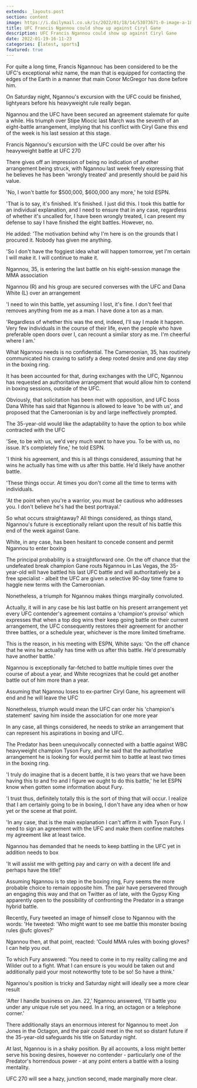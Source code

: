 ```yaml
---
extends: _layouts.post
section: content
image: https://i.dailymail.co.uk/1s/2022/01/18/14/53073671-0-image-a-18_1642517841476.jpg 
title: UFC Francis Ngannou could show up against Ciryl Gane 
description: UFC Francis Ngannou could show up against Ciryl Gane 
date: 2022-01-19-16-11-23 
categories: [latest, sports] 
featured: true 
--- 
```

For quite a long time, Francis Ngannouc has been considered to be the UFC's exceptional whiz name, the man that is equipped for contacting the edges of the Earth in a manner that main Conor McGregor has done before him.

On Saturday night, Ngannou's excursion with the UFC could be finished, lightyears before his heavyweight rule really began.

Ngannou and the UFC have been secured an agreement stalemate for quite a while. His triumph over Stipe Miocic last March was the seventh of an eight-battle arrangement, implying that his conflict with Ciryl Gane this end of the week is his last session at this stage.

Francis Ngannou's excursion with the UFC could be over after his heavyweight battle at UFC 270

There gives off an impression of being no indication of another arrangement being struck, with Ngannou last week freely expressing that he believes he has been 'wrongly treated' and presently should be paid his value.

'No, I won't battle for $500,000, $600,000 any more,' he told ESPN.

'That is to say, it's finished. It's finished. I just did this. I took this battle for an individual explanation, and I need to ensure that in any case, regardless of whether it's uncalled for, I have been wrongly treated, I can present my defense to say I have finished the eight battles. However, no.

He added: 'The motivation behind why I'm here is on the grounds that I procured it. Nobody has given me anything.

'So I don't have the foggiest idea what will happen tomorrow, yet I'm certain I will make it. I will continue to make it.

Ngannou, 35, is entering the last battle on his eight-session manage the MMA association

Ngannou (R) and his group are secured converses with the UFC and Dana White (L) over an arrangement

'I need to win this battle, yet assuming I lost, it's fine. I don't feel that removes anything from me as a man. I have done a ton as a man.

'Regardless of whether this was the end, indeed, I'll say I made it happen. Very few individuals in the course of their life, even the people who have preferable open doors over I, can recount a similar story as me. I'm cheerful where I am.'

What Ngannou needs is no confidential. The Cameroonian, 35, has routinely communicated his craving to satisfy a deep rooted desire and one day step in the boxing ring.

It has been accounted for that, during exchanges with the UFC, Ngannou has requested an authoritative arrangement that would allow him to contend in boxing sessions, outside of the UFC.

Obviously, that solicitation has been met with opposition, and UFC boss Dana White has said that Ngannou is allowed to leave 'to be with us', and proposed that the Cameroonian is by and large ineffectively prompted.

The 35-year-old would like the adaptability to have the option to box while contracted with the UFC

'See, to be with us, we'd very much want to have you. To be with us, no issue. It's completely fine,' he told ESPN.

'I think his agreement, and this is all things considered, assuming that he wins he actually has time with us after this battle. He'd likely have another battle.

'These things occur. At times you don't come all the time to terms with individuals.

'At the point when you're a warrior, you must be cautious who addresses you. I don't believe he's had the best portrayal.'

So what occurs straightaway? All things considered, as things stand, Ngannou's future is exceptionally reliant upon the result of his battle this end of the week against Gane.

White, in any case, has been hesitant to concede consent and permit Ngannou to enter boxing

The principal probability is a straightforward one. On the off chance that the undefeated break champion Gane routs Ngannou in Las Vegas, the 35-year-old will have battled his last UFC battle and will authoritatively be a free specialist - albeit the UFC are given a selective 90-day time frame to haggle new terms with the Cameroonian.

Nonetheless, a triumph for Ngannou makes things marginally convoluted.

Actually, it will in any case be his last battle on his present arrangement yet every UFC contender's agreement contains a 'champion's proviso' which expresses that when a top dog wins their keep going battle on their current arrangement, the UFC consequently restores their agreement for another three battles, or a schedule year, whichever is the more limited timeframe.

This is the reason, in his meeting with ESPN, White says: 'On the off chance that he wins he actually has time with us after this battle. He'd presumably have another battle.'

Ngannou is exceptionally far-fetched to battle multiple times over the course of about a year, and White recognizes that he could get another battle out of him more than a year.

Assuming that Ngannou loses to ex-partner Ciryl Gane, his agreement will end and he will leave the UFC

Nonetheless, triumph would mean the UFC can order his 'champion's statement' saving him inside the association for one more year

In any case, all things considered, he needs to strike an arrangement that can represent his aspirations in boxing and UFC.

The Predator has been unequivocally connected with a battle against WBC heavyweight champion Tyson Fury, and he said that the authoritative arrangement he is looking for would permit him to battle at least two times in the boxing ring.

'I truly do imagine that is a decent battle, it is two years that we have been having this to and fro and I figure we ought to do this battle,' he let ESPN know when gotten some information about Fury.

'I trust thus, definitely totally this is the sort of thing that will occur. I realize that I am certainly going to be in boxing, I don't have any idea when or how yet or the scene at that point.

'In any case, that is the main explanation I can't affirm it with Tyson Fury. I need to sign an agreement with the UFC and make them confine matches my agreement like at least twice.

Ngannou has demanded that he needs to keep battling in the UFC yet in addition needs to box

'It will assist me with getting pay and carry on with a decent life and perhaps have the title!'

Assuming Ngannou is to step in the boxing ring, Fury seems the more probable choice to remain opposite him. The pair have persevered through an engaging this way and that on Twitter as of late, with the Gypsy King apparently open to the possibility of confronting the Predator in a strange hybrid battle.

Recently, Fury tweeted an image of himself close to Ngannou with the words: 'He tweeted: 'Who might want to see me battle this monster boxing rules @ufc gloves?'

Ngannou then, at that point, reacted: 'Could MMA rules with boxing gloves? I can help you out.

To which Fury answered: 'You need to come in to my reality calling me and Wilder out to a fight. What I can ensure is you would be taken out and additionally paid your most noteworthy tote to be so! So have a think.'

Ngannou's position is tricky and Saturday night will ideally see a more clear result

'After I handle business on Jan. 22,' Ngannou answered, 'I'll battle you under any unique rule set you need. In a ring, an octagon or a telephone corner.'

There additionally stays an enormous interest for Ngannou to meet Jon Jones in the Octagon, and the pair could meet in the not so distant future if the 35-year-old safeguards his title on Saturday night.

At last, Ngannou is in a shaky position. By all accounts, a loss might better serve his boxing desires, however no contender - particularly one of the Predator's horrendous power - at any point enters a battle with a losing mentality.

UFC 270 will see a hazy, junction second, made marginally more clear.